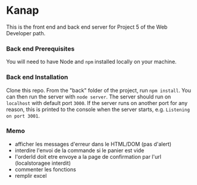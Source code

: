 # Kanap

This is the front end and back end server for Project 5 of the Web Developer path.

### Back end Prerequisites

You will need to have Node and `npm` installed locally on your machine.

### Back end Installation

Clone this repo. From the "back" folder of the project, run `npm install`. You
can then run the server with `node server`.
The server should run on `localhost` with default port `3000`. If the
server runs on another port for any reason, this is printed to the
console when the server starts, e.g. `Listening on port 3001`.

### Memo

- afficher les messages d'erreur dans le HTML/DOM (pas d'alert)
- interdire l'envoi de la commande si le panier est vide
- l'orderId doit etre envoye a la page de confirmation par l'url (localstoragee interdit)
- commenter les fonctions
- remplir excel
